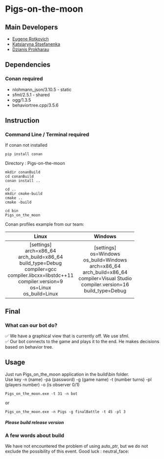 # Pigs-on-the-moon

## Main Developers

- [Eugene Rotkovich](https://github.com/ZhekLu)
- [Katsiaryna Stsefanenka](https://github.com/LeaSKaterina)
- [Dzianis Prokharau](https://github.com/denisprohorov)

## Dependencies

### Conan required

+ nlohmann_json/3.10.5 - static
+ sfml/2.5.1 - shared
+ ogg/1.3.5
+ behaviortree.cpp/3.5.6

## Instruction

### Command Line / Terminal required

If conan not installed

```
pip install conan
```

Directory : Pigs-on-the-moon

```
mkdir conanBuild
cd conanBuild
conan install ..

cd ..
mkdir cmake-build
cmake ..
cmake -build

cd bin
Pigs_on_the_moon
```

Conan profiles example from our team:


|                                                                                Linux                                                                                 |                                          Windows                                           |
|:--------------------------------------------------------------------------------------------------------------------------------------------------------------------:|:------------------------------------------------------------------------------------------:|
|[settings]<br/>arch=x86_64<br/>arch_build=x86_64<br/>build_type=Debug<br/>compiler=gcc<br/>compiler.libcxx=libstdc++11<br/>compiler.version=9<br/>os=Linux<br/>os_build=Linux | [settings]<br/>os=Windows<br/>os_build=Windows<br/>arch=x86_64<br/>arch_build=x86_64<br/>compiler=Visual Studio<br/> compiler.version=16<br/> build_type=Debug |

## Final

### What can our bot do?

:white_check_mark: We have a graphical view that is currently off. We use sfml.\
:white_check_mark: Our bot connects to the game and plays it to the end.
He makes decisions based on behavior tree.

## Usage

Just run Pigs_on_the_moon application in the build\bin folder.\
Use key -n (name) -pa (password) -g (game name) -t (number turns) -pl (players number) -o (is observer 0/1)
```
Pigs_on_the_moon.exe -t 31 -n bot
```
or
```
Pigs_on_the_moon.exe -n Pigs -g finalBattle -t 45 -pl 3
```
##### Please build release version

### A few words about build

We have not encountered the problem of using auto_ptr, but we do not exclude the possibility of this event. Good luck :
neutral_face:

